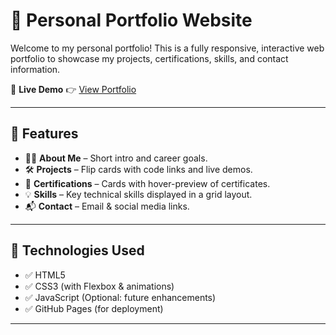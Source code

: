 # 💼 Personal Portfolio Website

Welcome to my personal portfolio! This is a fully responsive, interactive web portfolio to showcase my projects, certifications, skills, and contact information.

🔗 **Live Demo** 👉 [View Portfolio](https://jyothirmai-09.github.io/portfolio/)

---

## 📌 Features

- 🧑‍💼 **About Me** – Short intro and career goals.
- 🛠️ **Projects** – Flip cards with code links and live demos.
- 📜 **Certifications** – Cards with hover-preview of certificates.
- 💡 **Skills** – Key technical skills displayed in a grid layout.
- 📬 **Contact** – Email & social media links.

---

## 🚀 Technologies Used

- ✅ HTML5
- ✅ CSS3 (with Flexbox & animations)
- ✅ JavaScript (Optional: future enhancements)
- ✅ GitHub Pages (for deployment)

---

